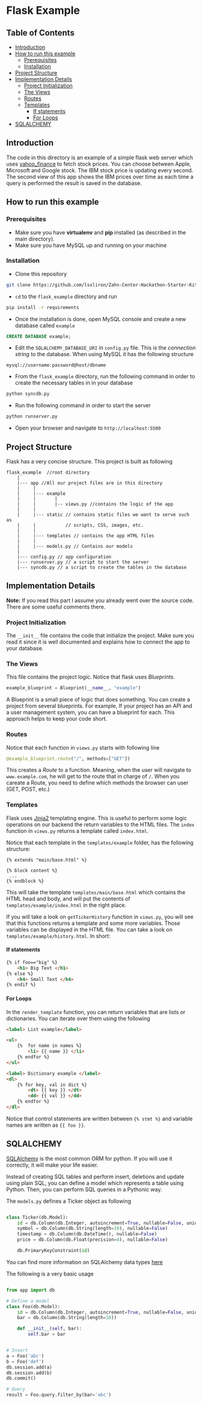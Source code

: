 # Flask Example

## Table of Contents

* [Introduction](#introduction)
* [How to run this example](#how-to-run-this-example)
  * [Prerequisites](#prerequisites)
  * [Installation](#installation)
* [Project Structure](#project-structure)
* [Implementation Details](#implementation-details)
  * [Project Initialization](#project-initialization)
  * [The Views](#the-views)
  * [Routes](#routes)
  * [Templates](#templates)
    * [If statements](#if-statements)
    * [For Loops](#for-loops)
* [SQLALCHEMY](#sqlalchemy)


## Introduction
The code in this directory is an example of a simple flask web server which uses [yahoo_finance](https://github.com/lukaszbanasiak/yahoo-finance) to fetch stock prices. You can choose between Apple, Microsoft and Google stock. The IBM stock price is updating every second.
The second view of this app shows the IBM prices over time as each time a query is performed the result is saved in the database.

## How to run this example
### Prerequisites 
- Make sure you have **virtualenv** and **pip** installed (as described in the main directory).
- Make sure you have MySQL up and running on your machine

### Installation
- Clone this repository 
```bash
git clone https://github.com/lsxliron/Zahn-Center-Hackathon-Starter-Kit.git
```
- `cd` to the `flask_example` directory and run
```bash
pip install -r requirements
```
- Once the installation is done, open MySQL console and create a new database called `example`
```sql
CREATE DATABASE example;
```
- Edit the `SQLALCHEMY_DATABASE_URI` in `config.py` file. This is the *connection string* to the database. When using MySQL it has the following structure
```
mysql://username:password@host/dbname
```
- From the `flask_example` directory, run the following command in order to create the necessary tables in in your database
```bash
python syncdb.py
```
- Run the following command in order to start the server
```bash
python runserver.py
```
- Open your browser and navigate to `http://localhost:5500`


## Project Structure
Flask has a very concise structure. This project is built as following
```
flask_example  //root directory
    |
    |--- app //All our project files are in this directory
    |     |
    |     |--- example 
    |     |       |
    |     |       |-- views.py //contains the logic of the app
    |     |       
    |     |--- static // contains static files we want to serve such as
    |     |           // scripts, CSS, images, etc.
    |     |       
    |     |--- templates // contains the app HTML files
    |     |       
    |     |--- models.py // Contains our models
    |
    |--- config.py // app configuration
    |--- runserver.py // a script to start the server
    |--- syncdb.py // a script to create the tables in the database
```

## Implementation Details
**Note:** If you read this part I assume you already went over the source code. There are some useful comments there.

### Project Initialization
The `__init__` file contains the code that initialize the project. Make sure you read it since it is well documented and explains how to connect the app to your database.

### The Views
This file contains the project logic. Notice that flask uses *Blueprints*. 
```python
example_blueprint = Blueprint(__name__, "example")
```

A Blueprint is a small piece of logic that does something. You can create a project from several blueprints. For example, If your project has an API and a user management system, you can have a blueprint for each. This approach helps to keep your code short.

### Routes
Notice that each function in `views.py` starts with following line
```python
@example_blueprint.route("/", methods=["GET"])
```
This creates a *Route* to a function. Meaning, when the user will navigate to `www.example.com`, he will get to the route that in charge of `/`. 
When you careate a Route, you need to define which methods the browser can user (GET, POST, etc.)

### Templates
Flask uses [Jinja2](http://jinja.pocoo.org) templating engine. This is useful to perform some logic operations on our backend the return variables to the HTML files. 
The `index` function in `views.py` returns a template called `index.html`.

Notice that each template in the `templates/example` folder, has the following structure:
```
{% extends "main/base.html" %}

{% block content %}
 ...
{% endblock %}
```

This will take the template `templates/main/base.html` which contains the HTML head and body, and will put the contents of `templates/example/index.html` in the right place. 

If you will take a look on `getTickerHistory` function in `views.py`, you will see that this functions returns a template and some more variables. Those variables can be displayed in the HTML file. You can take a look on `templates/example/history.html`. In short:

#### If statements
```html
{% if foo=="big" %}
    <h1> Big Text </h1>
{% else %}
    <h4> Small Text </h4>
{% endif %}
```

#### For Loops
In the `render_template` function, you can return variables that are lists or dictionaries. You can iterate over them using the following
```html
<label> List example</label>

<ul>
    {%  for name in names %}
        <li> {{ name }} </li>
    {% endfor %}
</ul>

<label> Dictionary example </label>
<dl>
    {% for key, val in dict %}
        <dt> {{ key }} </dt>
        <dd> {{ val }} </dd>
    {% endfor %}
</dl>
```

Notice that control statements are written between `{% stmt %}` and variable names are written as `{{ foo }}`.

## SQLALCHEMY
[SQLAlchemy](http://www.sqlalchemy.org) is the most common ORM for python. If you will use it correctly, it will make your life easier. 

Instead of creating SQL tables and perform insert, deletions and update using plain SQL, you can define a model which represents a table using Python. Then, you can perform SQL queries in a Pythonic way. 

The `models.py` defines a Ticker object as following
```python

class Ticker(db.Model):
    id = db.Column(db.Integer, autoincrement=True, nullable=False, unique=True)
    symbol = db.Column(db.String(length=10), nullable=False)
    timestamp = db.Column(db.DateTime(), nullable=False)
    price = db.Column(db.Float(precision=4), nullable=False)

    db.PrimaryKeyConstraint(id)
```

You can find more information on SQLAlchemy data types [here](http://docs.sqlalchemy.org/en/latest/core/type_basics.html)

The following is a very basic usage
```python

from app import db

# Define a model
class Foo(db.Model):
    id = db.Column(db.Integer, autoincrement=True, nullable=False, unique=True)
    bar = db.Column(db.String(length=10))

    def __init__(self, bar):
        self.bar = bar


# Insert
a = Foo('abc')
b = Foo('def')
db.session.add(a)
db.session.add(b)
db.commit()

# Query
result = Foo.query.filter_by(bar='abc')
```